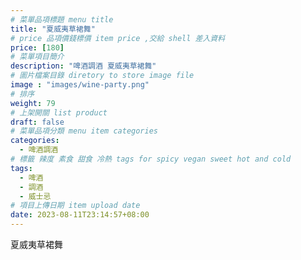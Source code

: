 ```yaml
---
# 菜單品項標題 menu title 
title: "夏威夷草裙舞"
# price 品項價錢標價 item price ,交給 shell 差入資料
price: [180] 
# 菜單項目簡介 
description: "啤酒調酒 夏威夷草裙舞"
# 圖片檔案目錄 diretory to store image file
image : "images/wine-party.png"
# 排序
weight: 79 
# 上架開關 list product 
draft: false
# 菜單品項分類 menu item categories 
categories:
  - 啤酒調酒 
# 標籤 辣度 素食 甜食 冷熱 tags for spicy vegan sweet hot and cold 
tags:
  - 啤酒
  - 調酒 
  - 威士忌
# 項目上傳日期 item upload date 
date: 2023-08-11T23:14:57+08:00
---
```


 夏威夷草裙舞
